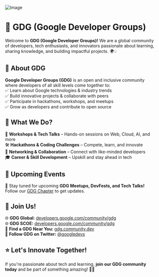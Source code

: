 
![Image](https://res.cloudinary.com/startup-grind/image/fetch/c_scale,w_2560/c_crop,h_650,w_2560,y_0.43_mul_h_sub_0.43_mul_650/c_crop,h_650,w_2560/c_fill,dpr_2.0,f_auto,g_center,q_auto:good/https://res.cloudinary.com/startup-grind/image/upload/c_fill%2Cdpr_2.0%2Cf_auto%2Cg_center%2Cq_auto:good/v1/gcs/platform-data-goog/chapter_banners/Untitled%2520drawing_7Ijuy0b.png)


# 🚀 GDG (Google Developer Groups)  

Welcome to **GDG (Google Developer Groups)!** We are a global community of developers, tech enthusiasts, and innovators passionate about learning, sharing knowledge, and building impactful projects. 🌍💡  

## 🌟 About GDG  
**Google Developer Groups (GDG)** is an open and inclusive community where developers of all skill levels come together to:  
✅ Learn about Google technologies & industry trends  
✅ Build innovative projects & collaborate with peers  
✅ Participate in hackathons, workshops, and meetups  
✅ Grow as developers and contribute to open source  

## 📌 What We Do?  
🚀 **Workshops & Tech Talks** – Hands-on sessions on Web, Cloud, AI, and more  
🛠 **Hackathons & Coding Challenges** – Compete, learn, and innovate  
🤝 **Networking & Collaboration** – Connect with like-minded developers  
🎓 **Career & Skill Development** – Upskill and stay ahead in tech  

## 📅 Upcoming Events  
📍 Stay tuned for upcoming **GDG Meetups, DevFests, and Tech Talks!** Follow our [GDG Chapter](https://gdg.community.dev/gdg-on-campus-sanjivani-college-of-engineering-kopargaon-india/) to get updates.  

## 🤝 Join Us!  
🌐 **GDG Global:** [developers.google.com/community/gdg](https://developers.google.com/community/gdg)  
🌐 **GDG SCOE:** [developers.google.com/community/gdg](https://gdg.community.dev/gdg-on-campus-sanjivani-college-of-engineering-kopargaon-india/)  
📌 **Find a GDG Near You:** [gdg.community.dev](https://gdg.community.dev)  
📢 **Follow GDG on Twitter:** [@googledevs](https://twitter.com/googledevs)  

## ⭐ Let's Innovate Together!  
If you're passionate about tech and learning, **join our GDG community today** and be part of something amazing! 🚀💡  
